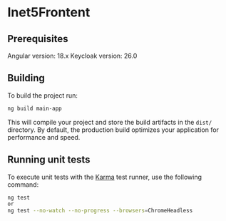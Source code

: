 # Inet5Frontent

## Prerequisites

Angular version: 18.x
Keycloak version: 26.0

## Building

To build the project run:

```bash
ng build main-app
```

This will compile your project and store the build artifacts in the `dist/` directory. By default, the production build optimizes your application for performance and speed.

## Running unit tests

To execute unit tests with the [Karma](https://karma-runner.github.io) test runner, use the following command:

```bash
ng test
or
ng test --no-watch --no-progress --browsers=ChromeHeadless
```
